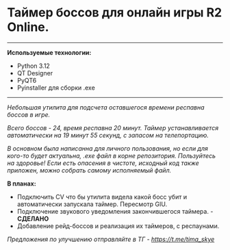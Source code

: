 # Таймер боссов для онлайн игры R2 Online.

------------

**Используемые технологии:**
- Python 3.12
- QT Designer
- PyQT6
- Pyinstaller для сборки .exe

------------

*Небольшая утилита для подсчета оставшегося времени респавна боссов в игре.*

*Всего боссов - 24, время респавна 20 минут. Таймер устанавливается автоматически на 19 минут 55 секунд, с запасом на телепортацию.*

*В основном была написанна для личного пользования, но если для кого-то будет актуальна, .exe файл в корне репозитория. Пользуйтесь на здоровье!
Если есть опасения в чистоте, исходный код также приложен, можно собрать самому исполняемый файл.*

**В планах:**
- Подключить CV что бы утилита видела какой босс убит и автоматически запускала таймер. Пересмотр GIU.
- Подключение звукового уведомления закончившегося таймера. - **СДЕЛАНО**
- Добавление рейд-боссов и реализация их таймеров, с респаунами.

*Предложения по улучшению отправляйте в ТГ - https://t.me/tima_skye*
